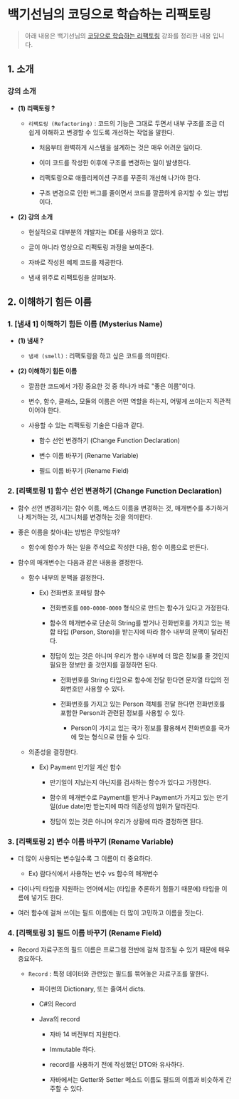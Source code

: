 # 백기선님의 코딩으로 학습하는 리팩토링
> 아래 내용은 백기선님의 [코딩으로 학습하는 리팩토링](https://www.inflearn.com/course/%EB%A6%AC%ED%8C%A9%ED%86%A0%EB%A7%81#curriculum "코딩으로 학습하는 리팩토링") 강좌를 정리한 내용 입니다.

## 1. 소개

### 강의 소개

* **(1) 리팩토링 ?**
  
    * `리팩토링 (Refactoring)` : 코드의 기능은 그대로 두면서 내부 구조를 조금 더 쉽게 이해하고 변경할 수 있도록 개선하는 작업을 말한다.
    
        * 처음부터 완벽하게 시스템을 설계하는 것은 매우 어려운 일이다.
        
        * 이미 코드를 작성한 이후에 구조를 변경하는 일이 발생한다.
        
        * 리팩토링으로 애플리케이션 구조를 꾸준히 개선해 나가야 한다.
        
        * 구조 변경으로 인한 버그를 줄이면서 코드를 깔끔하게 유지할 수 있는 방법이다.

* **(2) 강의 소개**

    * 현실적으로 대부분의 개발자는 IDE를 사용하고 있다. 
      
    * 글이 아니라 영상으로 리팩토링 과정을 보여준다.

    * 자바로 작성된 예제 코드를 제공한다.

    * 냄새 위주로 리팩토링을 살펴보자.
    
## 2. 이해하기 힘든 이름

### 1. [냄새 1] 이해하기 힘든 이름 (Mysterius Name)
 
* **(1) 냄새 ?**
  
    * `냄새 (smell)` : 리팩토링을 하고 싶은 코드를 의미한다.

* **(2) 이해하기 힘든 이름**
  
    * 깔끔한 코드에서 가장 중요한 것 중 하나가 바로 "좋은 이름"이다.
    
    * 변수, 함수, 클래스, 모듈의 이름은 어떤 역할을 하는지, 어떻게 쓰이는지 직관적이어야 한다.
    
    * 사용할 수 있는 리팩토링 기술은 다음과 같다.

        * 함수 선언 변경하기 (Change Function Declaration)

        * 변수 이름 바꾸기 (Rename Variable) 
          
        * 필드 이름 바꾸기 (Rename Field)

### 2. [리팩토링 1] 함수 선언 변경하기 (Change Function Declaration)

* 함수 선언 변경하기는 함수 이름, 메소드 이름을 변경하는 것, 매개변수를 추가하거나 제거하는 것, 시그니처를 변경하는 것을 의미한다.

* 좋은 이름을 찾아내는 방법은 무엇일까?
  
    * 함수에 함수가 하는 일을 주석으로 작성한 다음, 함수 이름으로 만든다.
    
* 함수의 매개변수는 다음과 같은 내용을 결정한다.

    * 함수 내부의 문맥을 결정한다.
        
        * Ex) 전화번호 포매팅 함수
    
            * 전화번호를 `000-0000-0000` 형식으로 만드는 함수가 있다고 가정한다.

            * 함수의 매개변수로 단순히 String를 받거나 전화번호를 가지고 있는 복합 타입 (Person, Store)을 받는지에 따라 함수 내부의 문맥이 달라진다.
    
            * 정답이 있는 것은 아니며 우리가 함수 내부에 더 많은 정보를 줄 것인지 필요한 정보만 줄 것인지를 결정하면 된다. 
    
                * 전화번호를 String 타입으로 함수에 전달 한다면 문자열 타입의 전화번호만 사용할 수 있다.
        
                * 전화번호를 가지고 있는 Person 객체를 전달 한다면 전화번호를 포함한 Person과 관련된 정보를 사용할 수 있다.
        
                    * Person이 가지고 있는 국가 정보를 활용해서 전화번호를 국가에 맞는 형식으로 만들 수 있다.  
        
    * 의존성을 결정한다.
    
        * Ex) Payment 만기일 계산 함수
    
            * 만기일이 지났는지 아닌지를 검사하는 함수가 있다고 가정한다.
              
            * 함수의 매개변수로 Payment를 받거나 Payment가 가지고 있는 만기일(due date)만 받는지에 따라 의존성의 범위가 달라진다.
    
            * 정답이 있는 것은 아니며 우리가 상황에 따라 결정하면 된다. 
    
### 3. [리팩토링 2] 변수 이름 바꾸기 (Rename Variable)

* 더 많이 사용되는 변수일수록 그 이름이 더 중요하다.

    * Ex) 람다식에서 사용하는 변수 vs 함수의 매개변수

* 다이나믹 타입을 지원하는 언어에서는 (타입을 추론하기 힘들기 때문에) 타입을 이름에 넣기도 한다.

* 여러 함수에 걸쳐 쓰이는 필드 이름에는 더 많이 고민하고 이름을 짓는다.

### 4. [리팩토링 3] 필드 이름 바꾸기 (Rename Field)

* Record 자료구조의 필드 이름은 프로그램 전반에 걸쳐 참조될 수 있기 때문에 매우 중요하다.

    * `Record` : 특정 데이터와 관련있는 필드를 묶어놓은 자료구조를 말한다.
      
        * 파이썬의 Dictionary, 또는 줄여서 dicts.

        * C#의 Record

        * Java의 record
          
            * 자바 14 버전부터 지원한다.

            * Immutable 하다.

            * record를 사용하기 전에 작성했던 DTO와 유사하다.
              
            * 자바에서는 Getter와 Setter 메소드 이름도 필드의 이름과 비슷하게 간주할 수 있다.